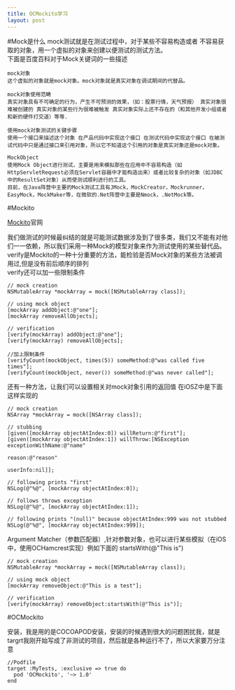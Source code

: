 ```yaml
---
title: OCMockito学习
layout: post
---
```


#Mock是什么
mock测试就是在测试过程中，对于某些不容易构造或者 不容易获取的对象，用一个虚拟的对象来创建以便测试的测试方法。  
下面是百度百科对于Mock关键词的一些描述

~~~
mock对象
这个虚拟的对象就是mock对象。mock对象就是真实对象在调试期间的代替品。

mock对象使用范畴
真实对象具有不可确定的行为，产生不可预测的效果，（如：股票行情，天气预报） 真实对象很难被创建的 真实对象的某些行为很难被触发 真实对象实际上还不存在的（和其他开发小组或者和新的硬件打交道）等等.

使用mock对象测试的关键步骤
使用一个接口来描述这个对象 在产品代码中实现这个接口 在测试代码中实现这个接口 在被测试代码中只是通过接口来引用对象，所以它不知道这个引用的对象是真实对象还是mock对象。

MockObject
使用Mock Object进行测试，主要是用来模拟那些在应用中不容易构造（如HttpServletRequest必须在Servlet容器中才能构造出来）或者比较复杂的对象（如JDBC中的ResultSet对象）从而使测试顺利进行的工具。
目前，在Java阵营中主要的Mock测试工具有JMock，MockCreator，Mockrunner，EasyMock，MockMaker等，在微软的.Net阵营中主要是Nmock，.NetMock等。
~~~

#Mockito

[Mockito](http://mockito.org/)官网

我们做测试的时候最纠结的就是可能测试数据涉及到了很多类，我们又不能有对他们一一依赖，所以我们采用一种Mock的模型对象来作为测试使用的某些替代品。 
verify是Mockito的一种十分重要的方法，能检验是否Mock对象的某些方法被调用过,但是没有前后顺序的排列  
verify还可以加一些限制条件

~~~
// mock creation
NSMutableArray *mockArray = mock([NSMutableArray class]);

// using mock object
[mockArray addObject:@"one"];
[mockArray removeAllObjects];

// verification
[verify(mockArray) addObject:@"one"];
[verify(mockArray) removeAllObjects];

//加上限制条件
[verifyCount(mockObject, times(5)) someMethod:@"was called five times"];
[verifyCount(mockObject, never()) someMethod:@"was never called"];

~~~

还有一种方法，让我们可以设置相关对mock对象引用的返回值
在iOSZ中是下面这样实现的

~~~
// mock creation
NSArray *mockArray = mock([NSArray class]);

// stubbing
[given([mockArray objectAtIndex:0]) willReturn:@"first"];
[given([mockArray objectAtIndex:1]) willThrow:[NSException exceptionWithName:@"name"
                                                                      reason:@"reason"
                                                                    userInfo:nil]];

// following prints "first"
NSLog(@"%@", [mockArray objectAtIndex:0]);

// follows throws exception
NSLog(@"%@", [mockArray objectAtIndex:1]);

// following prints "(null)" because objectAtIndex:999 was not stubbed
NSLog(@"%@", [mockArray objectAtIndex:999]);
~~~
Argument Matcher（参数匹配器）,针对参数对象，也可以进行某些模拟（在iOS中，使用OCHamcrest实现）例如下面的 startsWith(@"This is")

~~~
// mock creation
NSMutableArray *mockArray = mock([NSMutableArray class]);

// using mock object
[mockArray removeObject:@"This is a test"];

// verification
[verify(mockArray) removeObject:startsWith(@"This is")];
~~~


#OCMockito

安装，我是用的是COCOAPOD安装，安装的时候遇到很大的问题困扰我，就是targrt我刚开始写成了非测试的项目，然后就是各种运行不了，所以大家要万分注意

~~~
//Podfile
target :MyTests, :exclusive => true do
  pod 'OCMockito', '~> 1.0'
end
~~~
